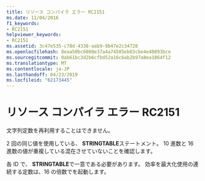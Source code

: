 ```yaml
---
title: リソース コンパイラ エラー RC2151
ms.date: 11/04/2016
f1_keywords:
- RC2151
helpviewer_keywords:
- RC2151
ms.assetid: 3c47e535-c78d-4338-aab9-9b47e2c34728
ms.openlocfilehash: 8eaa50bc6080e37a4a74585eb03cbe4e40893bce
ms.sourcegitcommit: 0ab61bc3d2b6cfbd52a16c6ab2b97a8ea1864f12
ms.translationtype: MT
ms.contentlocale: ja-JP
ms.lasthandoff: 04/23/2019
ms.locfileid: "62173445"
---
```

# <a name="resource-compiler-error-rc2151"></a>リソース コンパイラ エラー RC2151

文字列定数を再利用することはできません。

2 回の同じ値を使用している、 **STRINGTABLE**ステートメント。 10 進数と 16 進数の値が重複している混在させていないことを確認します。

各 ID で、 **STRINGTABLE**で一意である必要があります。 効率を最大化使用の連続する定数は、16 の倍数でを起動します。